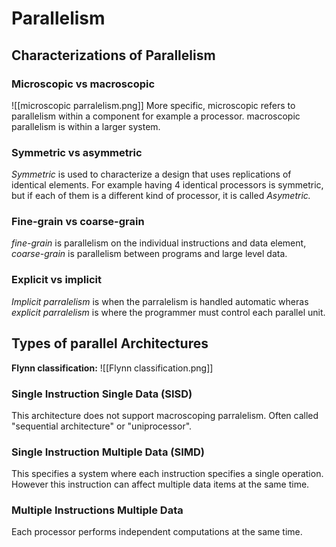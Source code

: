# Parallelism
## Characterizations of Parallelism
### Microscopic vs macroscopic
![[microscopic parralelism.png]]
More specific, microscopic refers to parallelism within a component for example a processor. macroscopic parallelism is within a larger system.
### Symmetric vs asymmetric
*Symmetric* is used to characterize a design that uses replications of identical elements. For example having 4 identical processors is symmetric, but if each of them is a different kind of processor, it is called *Asymetric.*
### Fine-grain vs coarse-grain
*fine-grain* is parallelism on the individual instructions and data element, *coarse-grain* is parallelism between programs and large level data.
### Explicit vs implicit
*Implicit parralelism* is when the parralelism is handled automatic wheras *explicit parralelism* is where the programmer must control each parallel unit.
## Types of parallel Architectures
**Flynn classification:**
![[Flynn classification.png]]
### Single Instruction Single Data (SISD)
This architecture does not support macroscoping parralelism.
Often called "sequential architecture" or "uniprocessor".
### Single Instruction Multiple Data (SIMD)
This specifies a system where each instruction specifies a single operation. However this instruction can affect multiple data items at the same time.
### Multiple Instructions Multiple Data
Each processor performs independent computations at the same time.


